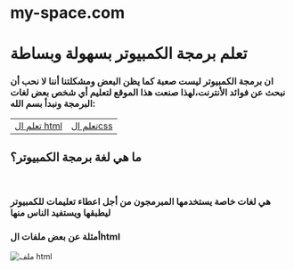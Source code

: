 # my-space.com
<htm>
<head>
<title>تعلم البرمجة بسهولة وبساطة</title><meta charset="utf-8">
<meta http-equiv="X-UA-Compatible" content="IE=edge">
<meta name="viewport" content="width=device-width,initial-scale=1.0">
<meta name="description" content="موقع بسيط لتعلم برمجة الكمبيوتر">
<meta name="keywords" content="1 framework">
<meta name="robots" content="noarchive">
<meta name="author" content="serhani ahmed saned">
<link rel="stylesheet" type="text/css" href="main.css">
</head>

<body><h1>تعلم برمجة الكمبيوتر بسهولة وبساطة</h1>
<script async src="//pagead2.googlesyndication.com/pagead/js/adsbygoogle.js"></script>
<!-- myadd -->
<ins class="adsbygoogle"
     style="display:block"
     data-ad-client="ca-pub-2227715010373617"
     data-ad-slot="1377314486"
     data-ad-format="auto"></ins>
<script>
(adsbygoogle = window.adsbygoogle || []).push({});
</script>
<h3>ان برمجة الكمبيوتر ليست صعبة كما يظن البعض ومشكلتنا أننا لا نحب أن نبحث عن فوائد الأنترنت،لهذا صنعت هذا الموقع لتعليم أي شخص بعض لغات البرمجة ونبدأ بسم الله:</h3>
<table width="100%"><tr><td><a href="html.html">تعلم ال html</a></td><td><a href="css.html">تعلم الcss</a></td></tr></table>
<h2>ما هي لغة برمجة الكمبيوتر؟</h2><br><h3>هي لغات خاصة يستخدمها المبرمجون من أجل اعطاء تعليمات للكمبيوتر ليطبقها ويستفيد الناس منها</h3>
<h3>أمثلة عن بعض ملفات الhtml</h3><img src="capture.png" title="ملف html">
</body>
</html>
